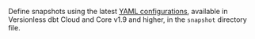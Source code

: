 Define snapshots using the latest [YAML configurations](/docs/build/snapshots#configuring-snapshots), available in Versionless dbt Cloud and Core v1.9 and higher, in the `snapshot` directory file.
